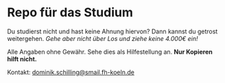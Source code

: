Repo für das Studium
====================

Du studierst nicht und hast keine Ahnung hiervon? Dann kannst du getrost weitergehen. _Gehe aber nicht über Los und ziehe keine 4.000€ ein!_


Alle Angaben ohne Gewähr. Sehe dies als Hilfestellung an. __Nur Kopieren hilft nicht.__

Kontakt: <dominik.schilling@smail.fh-koeln.de>
